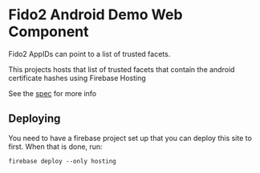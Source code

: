 # Fido2 Android Demo Web Component

Fido2 AppIDs can point to a list of trusted facets.

This projects hosts that list of trusted facets that contain the android certificate hashes using Firebase Hosting

See the [spec](https://fidoalliance.org/specs/fido-v2.0-id-20180227/fido-appid-and-facets-v2.0-id-20180227.html) for more info

## Deploying

You need to have a firebase project set up that you can deploy this site to first. When that is done, run:

```console
firebase deploy --only hosting
```